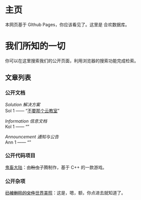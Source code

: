# 主页

本网页基于 GIthub Pages，你应该看见了。这里是 合欢数据库。

# 我们所知的一切

你可以在这里搜索我们的公开页面，利用浏览器的搜索功能完成检索。

## 文章列表

### 公开文档

*Solution 解决方案*<br>
Sol 1 —— “[不要那个云教室](/articles/nojiyu.md)”<br>

*Information 信息文档*<br>
Kol 1 —— “[]()”<br>

*Announcement 通知与公告*<br>
Ann 1 —— “[]()”<br>

### 公开代码项目

[鬼畜大陆](/articles/gcdl.md)：由~~粉虫~~子腾制作，基于 C++ 的一款游戏。<br>

### 公开杂项

[~~已被删除的文件~~世界美照](/articles/whc.md)：这是，嗯，额，你点进去就知道了。<br>